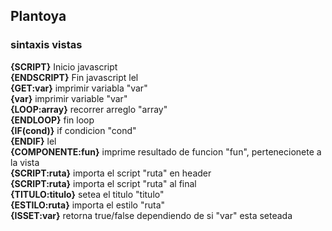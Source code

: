 <h2>Plantoya</h2>

<h3>sintaxis vistas</h3>
<b>{SCRIPT}</b> Inicio javascript <br>
<b>{ENDSCRIPT}</b> Fin javascript lel <br>
<b>{GET:var}</b> imprimir variabla "var" <br>
<b>{var}</b> imprimir variable "var" <br>
<b>{LOOP:array}</b> recorrer arreglo "array" <falta terminar> <br>
<b>{ENDLOOP}</b> fin loop <br>
<b>{IF(cond)}</b> if condicion "cond" <br>
<b>{ENDIF}</b> lel <br>
<b>{COMPONENTE:fun}</b> imprime resultado de funcion "fun", pertenecionete a la vista <br>
<b>{SCRIPT:ruta}</b> importa el script "ruta" en header <falta terminar> <br>
<b>{SCRIPT:ruta}</b> importa el script "ruta" al final <falta terminar> <br>
<b>{TITULO:titulo}</b> setea el titulo "titulo" <br>
<b>{ESTILO:ruta}</b> importa el estilo "ruta" <br>
<b>{ISSET:var}</b> retorna true/false dependiendo de si "var" esta seteada <br>
